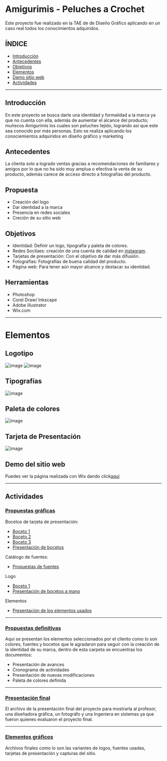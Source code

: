 # Amigurimis - Peluches a Crochet

Este proyecto fue realizado en la TAE de de Diseño Gráfico aplicando en un caso real todos los conocimientos adquiridos.
## ÍNDICE
* [Introducción](https://github.com/rositaa-as/Amigurimis/new/main?readme=1#introducci%C3%B3n)
* [Antecedentes](https://github.com/rositaa-as/Amigurimis/new/main?readme=1#antecedentes)
* [Objetivos](https://github.com/rositaa-as/Amigurimis/new/main?readme=1#objetivos)
* [Elementos](https://github.com/rositaa-as/Amigurimis/new/main?readme=1#elementos)
* [Demo sitio web](https://github.com/rositaa-as/Amigurimis/new/main?readme=1#demo-del-sitio-web)
* [Actividades](https://github.com/rositaa-as/Amigurimis/new/main?readme=1#actividades)

****

## Introducción
En este proyecto se busca darle una identidad y formalidad a la marca ya que no cuenta con ella, además de aumentar el alcance del producto; muñecos Amigurimis los cuales son peluches tejido, logrando así que este sea conocido por más personas. Esto  se realiza aplicando los conociemientos adquiridos en diseño gráfico y marketing

## Antecedentes
La clienta solo a logrado ventas gracias a recomendaciones de familiares y amigos por lo que no ha sido muy amplua o efectiva la venta de su producto, además carece de acceso directo a fotografías del producto.

## Propuesta
* Creación del logo
* Dar identidad a la marca
* Presencia en redes sociales 
* Creción de su sitio web

## Objetivos
* Identidad: Definir un logo, tipografía y paleta de colores.
* Redes Socilaes: creación de una cuenta de calidad en [instagram](https://www.instagram.com/amigurimis.crochet/).
* Tarjetas de presentación: Con el objetivo de dar más difusión.
* Fotografías: Fotografías de buena calidad del producto.
* Página web: Para tener aún mayor alcance y destacar su identidad.

## Herramientas
* Photoshop
* Corel Draw/ Inkscape
* Adobe illustrator
* Wix.com

***
# **Elementos**

## Logotipo
![image](https://user-images.githubusercontent.com/99160117/228757366-596acb45-8019-4146-a393-c6177ecf51be.png)
![image](https://user-images.githubusercontent.com/99160117/228757557-caccd5c2-2735-44c2-8cfd-142b4ef4e53f.png)

## Tipografías
![image](https://user-images.githubusercontent.com/99160117/228757901-2c5790fd-00b8-4824-843f-ae73a45f1868.png)

## Paleta de colores
![image](https://user-images.githubusercontent.com/99160117/228758056-b8b80a40-95e9-4faf-9477-39bf41e539b9.png)

## Tarjeta de Presentación
![image](https://user-images.githubusercontent.com/99160117/228758287-54b097bc-ce81-452f-8693-e767e9414cb1.png)

## Demo del sitio web
Puedes ver la página realizada con Wix dando click[aquí](https://amigurimiscrochet.wixsite.com/misitio)


****
 ## Actividades
 
### [Propuestas gráficas](https://github.com/rositaa-as/Amigurimis/tree/main/2.3%20Propuestas%20Gr%C3%A1ficas)

Bocetos de tarjeta de presentación:
 - [Boceto 1](https://github.com/rositaa-as/Amigurimis/blob/main/2.3%20Propuestas%20Gr%C3%A1ficas/Copia%20de%20Captura%20de%20pantalla%202021-05-16%20174547.png)
- [Boceto 2](https://github.com/rositaa-as/Amigurimis/blob/main/2.3%20Propuestas%20Gr%C3%A1ficas/Copia%20de%20Captura%20de%20pantalla%202021-05-16%20174557.png)
- [Boceto 3](https://github.com/rositaa-as/Amigurimis/blob/main/2.3%20Propuestas%20Gr%C3%A1ficas/Copia%20de%20Captura%20de%20pantalla%202021-05-16%20174610.png)
- [Presentación de bocetos](https://github.com/rositaa-as/Amigurimis/blob/main/2.3%20Propuestas%20Gr%C3%A1ficas/Copia%20de%20bocetos%20de%20tarjetas.pdf)

Catálogo de fuentes:
- [Propuestas de fuentes](https://github.com/rositaa-as/Amigurimis/blob/main/2.3%20Propuestas%20Gr%C3%A1ficas/Copia%20de%20Catalogo%20de%20fuentes.pdf)

Logo
- [Boceto 1](https://github.com/rositaa-as/Amigurimis/blob/main/2.3%20Propuestas%20Gr%C3%A1ficas/Copia%20de%20WhatsApp%20Image%202021-05-11%20at%2010.46.38%20PM.jpeg)
- [Presentación de bocetos a mano](https://github.com/rositaa-as/Amigurimis/blob/main/2.3%20Propuestas%20Gr%C3%A1ficas/Copia%20de%20bocetos_logo.pdf)

Elementos
- [Presentación de los elementos usados](https://github.com/rositaa-as/Amigurimis/blob/main/2.3%20Propuestas%20Gr%C3%A1ficas/Copia%20de%20completo.pdf)
***

### [Propuestas definitivas](https://github.com/rositaa-as/Amigurimis/tree/main/2.4%20Propuesta%20Definitiva)
Aquí se presentan los elementos seleccionados por el cliento como lo son colores, fuentes y bocetos que le agradaron para seguir con la creación de la identidad de su marca, dentro de esta carpeta se encuentras los documentos:
- Presentación de avances 
- Cronograma de actividades
- Presentación de nuevas modificaciones
- Paleta de colores definida
***

### [Presentación final](https://github.com/rositaa-as/Amigurimis/tree/main/3.1%20Exposici%C3%B3n)
El archivo de la presentación final del proyecto para mostrarla al profesor, una diseñadora gráfica, un fotográfo y una Ingeniera en sistemas ya que fueron quienes evaluaron el proyecto final.
***

### [Elementos gráficos](https://github.com/rositaa-as/Amigurimis/tree/main/Integradora%202)
Archivos finales como lo son las variantes de logos, fuentes usadas, tarjetas de presentación y capturas del sitio.
